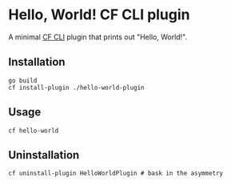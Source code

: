 # Hello, World! CF CLI plugin

A minimal [CF CLI](https://github.com/cloudfoundry/cli) plugin that prints out "Hello, World!".

## Installation

```
go build
cf install-plugin ./hello-world-plugin
```

## Usage

```
cf hello-world
```

## Uninstallation

```
cf uninstall-plugin HelloWorldPlugin # bask in the asymmetry
```
